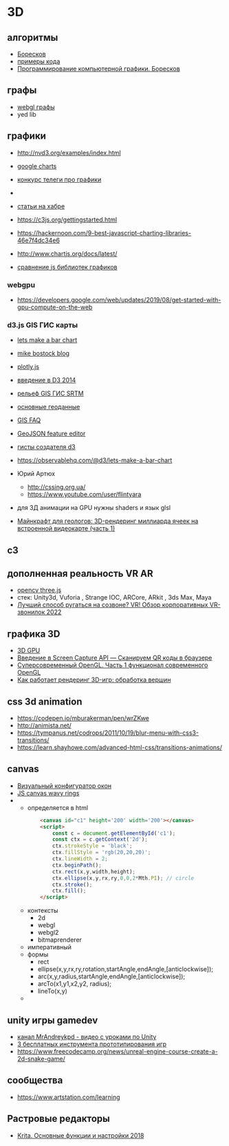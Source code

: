 # 3D

## алгоритмы

 * [Боресков](http://steps3d.narod.ru/)
 * [примеры кода](http://steps3d.narod.ru/snippets.html)
 * [Программирование компьютерной графики. Боресков](https://www.ozon.ru/context/detail/id/154457306/)


## графы

 * [webgl графы](https://github.com/ericdrowell/ElGrapho)
 * yed lib
## графики

 * http://nvd3.org/examples/index.html
 
 * [google charts](https://developers.google.com/chart/interactive/docs/gallery)
 * [конкурс телеги про графики](https://habr.com/ru/company/lanit/blog/460625/)
 * []()
 * [статьи на хабре](https://habr.com/hub/data_visualization/)
 * https://c3js.org/gettingstarted.html
 * https://hackernoon.com/9-best-javascript-charting-libraries-46e7f4dc34e6
 * http://www.chartjs.org/docs/latest/
 * [сравнение js библиотек графиков](https://medium.freecodecamp.org/charting-the-waters-pt-2-a-comparison-of-javascript-charting-libraries-96e9fb79b856)

### webgpu

 * https://developers.google.com/web/updates/2019/08/get-started-with-gpu-compute-on-the-web

### d3.js GIS ГИС карты 

 * [lets make a bar chart](https://bost.ocks.org/mike/bar/)
 * [mike bostock blog](https://bost.ocks.org/mike/)
 * [plotly.js](https://plot.ly/javascript/histograms/#colored-and-styled-histograms)
 * [введение в D3 2014](https://habr.com/ru/company/datalaboratory/blog/217905/)
 * [рельеф GIS ГИС SRTM](http://gis-lab.info/qa/data.html#.D0.A0.D0.B5.D0.BB.D1.8C.D0.B5.D1.84)
 * [основные геоданные](http://gis-lab.info/qa/data.html#.D0.A0.D0.B5.D0.BB.D1.8C.D0.B5.D1.84)
 * [GIS FAQ](http://gis-lab.info/qa/proj-sk-faq.html)

 * [GeoJSON feature editor](https://observablehq.com/@fil/geoeditor)
 * [гисты создателя d3](https://bl.ocks.org/mbostock)
 * https://observablehq.com/@d3/lets-make-a-bar-chart
 * Юрий Артюх
 	 * http://cssing.org.ua/
	 * https://www.youtube.com/user/flintyara
 * для 3Д анимации на GPU нужны shaders и язык glsl
 * [Майнкрафт для геологов: 3D-рендеринг миллиарда ячеек на встроенной видеокарте (часть 1)](https://habr.com/ru/post/472688/)
## c3



## дополненная реальность VR AR

* [opencv three.js](https://www.smashingmagazine.com/2016/02/simple-augmented-reality-with-opencv-a-three-js/)
* стек: Unity3d, Vuforia , Strange IOC, ARCore, ARkit , 3ds Max, Maya
* [Лучший способ ругаться на созвоне? VR! Обзор корпоративных VR-звонилок 2022](https://habr.com/ru/post/645915/)

##  графика 3D

* [3D GPU](http://thebookofshaders.com)
* [Введение в Screen Capture API — Сканируем QR коды в браузере](https://habr.com/ru/post/460825/)
* [Суперсовременный OpenGL. Часть 1 функционал современного OpenGL	](https://habr.com/ru/post/456932/)
* [Как работает рендеринг 3D-игр: обработка вершин](https://habr.com/ru/post/472688/)

##  css 3d animation

 * https://codepen.io/mburakerman/pen/wrZKwe
 * http://animista.net/
 * https://tympanus.net/codrops/2011/10/19/blur-menu-with-css3-transitions/
 * https://learn.shayhowe.com/advanced-html-css/transitions-animations/

## canvas

 * [Визуальный конфигуратор окон](https://habr.com/ru/post/238065/)
 * [JS canvas wavy rings](https://codepen.io/ThreePixDroid/pen/vYEWvRJ) 
 * 
	* определяется в html
		```html
			<canvas id="c1" height='200' width='200'></canvas>
			<script>
				const c = document.getElementById('c1');
				const ctx = c.getContext('2d');
				ctx.strokeStyle = 'black';
				ctx.fillStyle = 'rgb(20,20,20)';
				ctx.lineWidth = 2;
				ctx.beginPath();
				ctx.rect(x,y,width,height);
				ctx.ellipse(x,y,rx,ry,0,0,2*Mth.PI); // circle
				ctx.stroke();
				ctx.fill();
			</script>
		```
	* контексты
		* 2d
		* webgl
		* webgl2
		* bitmaprenderer
	* императивный
	* формы
		* rect
		* ellipse(x,y,rx,ry,rotation,startAngle,endAngle,[anticlockwise]);
		* arc(x,y,radius,startAngle,endAngle,[anticlockwise]);
		* arcTo(x1,y1,x2,y2, radius);
		* lineTo(x,y)
	* 
## unity игры gamedev

 * [канал MrAndreykpd - видео с уроками по Unity](https://www.youtube.com/channel/UCPWx44_luGLmCfLwCflhiGg)
 * [3 бесплатных инструмента прототипирования игр](https://habr.com/ru/company/playgendary/blog/499340/)
 * https://www.freecodecamp.org/news/unreal-engine-course-create-a-2d-snake-game/

## сообщества

 * https://www.artstation.com/learning

## Растровые редакторы

 * [Krita. Основные функции и настройки 2018](https://www.youtube.com/watch?v=Qp8torRlSWs)
